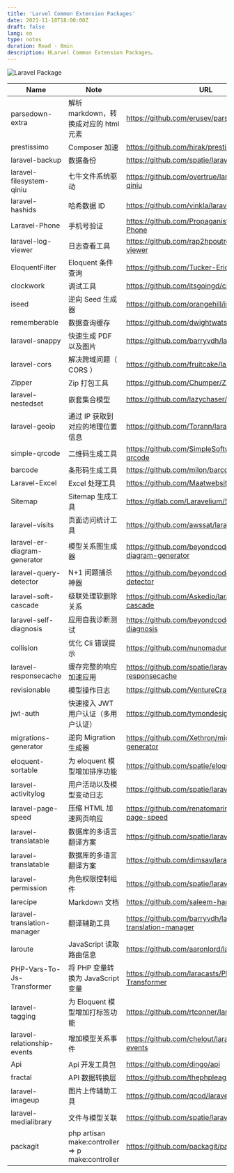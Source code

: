 ```yaml
---
title: 'Larvel Common Extension Packages'
date: 2021-11-18T18:00:00Z
draft: false
lang: en
type: notes
duration: Read · 8min
description: HLarvel Common Extension Packages。
---
```


![Laravel Package](//cdn.3333120.com/article/laravel-package/400x400.png)

| Name            | Note                                   | URL                                       |
| --------------- | -------------------------------------- | ----------------------------------------- |
| parsedown-extra | 解析 markdown，转换成对应的 html 元素 | <https://github.com/erusev/parsedown-extra> |
|prestissimo | Composer 加速 |<https://github.com/hirak/prestissimo> |
|laravel-backup | 数据备份 |<https://github.com/spatie/laravel-backup> |
|laravel-filesystem-qiniu | 七牛文件系统驱动 |<https://github.com/overtrue/laravel-filesystem-qiniu> |
|laravel-hashids | 哈希数据 ID | <https://github.com/vinkla/laravel-hashids> |
|Laravel-Phone | 手机号验证 | <https://github.com/Propaganistas/Laravel-Phone> |
|laravel-log-viewer | 日志查看工具 | <https://github.com/rap2hpoutre/laravel-log-viewer> |
|EloquentFilter | Eloquent 条件查询 | <https://github.com/Tucker-Eric/EloquentFilter> |
|clockwork | 调试工具 | <https://github.com/itsgoingd/clockwork> |
|iseed | 逆向 Seed 生成器 | <https://github.com/orangehill/iseed> |
|rememberable | 数据查询缓存 | <https://github.com/dwightwatson/rememberable> |
|laravel-snappy | 快速生成 PDF 以及图片 | <https://github.com/barryvdh/laravel-snappy> |
|laravel-cors | 解决跨域问题（ CORS ） | <https://github.com/fruitcake/laravel-cors> |
|Zipper | Zip 打包工具 | <https://github.com/Chumper/Zipper> |
|laravel-nestedset | 嵌套集合模型 | <https://github.com/lazychaser/laravel-nestedset> |
|laravel-geoip | 通过 IP 获取到对应的地理位置信息 | <https://github.com/Torann/laravel-geoip> |
|simple-qrcode | 二维码生成工具 | <https://github.com/SimpleSoftwareIO/simple-qrcode> |
|barcode | 条形码生成工具 | <https://github.com/milon/barcode> |
|Laravel-Excel | Excel 处理工具 | <https://github.com/Maatwebsite/Laravel-Excel> |
|Sitemap | Sitemap 生成工具 | <https://gitlab.com/Laravelium/Sitemap> |
|laravel-visits | 页面访问统计工具 | <https://github.com/awssat/laravel-visits> |
|laravel-er-diagram-generator | 模型关系图生成器 | <https://github.com/beyondcode/laravel-er-diagram-generator> |
|laravel-query-detector | N+1 问题捕杀神器 | <https://github.com/beyondcode/laravel-query-detector> |
|laravel-soft-cascade | 级联处理软删除关系 | <https://github.com/Askedio/laravel-soft-cascade> |
|laravel-self-diagnosis | 应用自我诊断测试 | <https://github.com/beyondcode/laravel-self-diagnosis> |
|collision | 优化 Cli 错误提示 | <https://github.com/nunomaduro/collision> |
|laravel-responsecache | 缓存完整的响应加速应用 | <https://github.com/spatie/laravel-responsecache> |
|revisionable | 模型操作日志 | <https://github.com/VentureCraft/revisionable> |
|jwt-auth | 快速接入 JWT 用户认证（多用户认证） | <https://github.com/tymondesigns/jwt-auth> |
|migrations-generator | 逆向 Migration 生成器 | <https://github.com/Xethron/migrations-generator> |
|eloquent-sortable | 为 eloquent 模型增加排序功能 | <https://github.com/spatie/eloquent-sortable> |
|laravel-activitylog | 用户活动以及模型变动日志 | <https://github.com/spatie/laravel-activitylog> |
|laravel-page-speed | 压缩 HTML 加速网页响应 | <https://github.com/renatomarinho/laravel-page-speed> |
|laravel-translatable | 数据库的多语言翻译方案 | <https://github.com/spatie/laravel-translatable> | 将字段修改为 text 或 json，查询不方便，利用 MySQL 5.7 的 Json 操作，以及虚拟索引
|laravel-translatable | 数据库的多语言翻译方案 | <https://github.com/dimsav/laravel-translatable> | 对比 spatie ，需要增加额外表，存储需要翻译的字段，预加载，查询精确，方便
|laravel-permission | 角色权限控制组件 | <https://github.com/spatie/laravel-permission> |
|larecipe | Markdown 文档 | <https://github.com/saleem-hadad/larecipe> |
|laravel-translation-manager | 翻译辅助工具 | <https://github.com/barryvdh/laravel-translation-manager> |
|laroute | JavaScript 读取路由信息 | <https://github.com/aaronlord/laroute> |
|PHP-Vars-To-Js-Transformer | 将 PHP 变量转换为 JavaScript 变量 | <https://github.com/laracasts/PHP-Vars-To-Js-Transformer> |
|laravel-tagging | 为 Eloquent 模型增加打标签功能 | <https://github.com/rtconner/laravel-tagging> |
|laravel-relationship-events | 增加模型关系事件 | <https://github.com/chelout/laravel-relationship-events> | 模型变动只会触发自身事件，不会触发关系的事件；多对多关联，数据存放在关系表中，不会触发事件。
|Api | Api 开发工具包 | <https://github.com/dingo/api> | 配合 jwt-auth 完成多用户认证
|fractal | API 数据转换层 | <https://github.com/thephpleague/fractal> |
|laravel-imageup | 图片上传辅助工具 | <https://github.com/qcod/laravel-imageup> |
|laravel-medialibrary | 文件与模型关联 | <https://github.com/spatie/laravel-medialibrary> |
|packagit|php artisan make:controller => p make:controller |<https://github.com/packagit/packagit/>|
